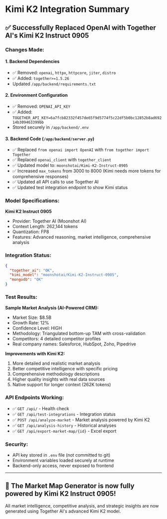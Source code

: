 # Kimi K2 Integration Summary

## ✅ Successfully Replaced OpenAI with Together AI's Kimi K2 Instruct 0905

### Changes Made:

#### 1. **Backend Dependencies**
- ✅ Removed: `openai`, `httpx`, `httpcore`, `jiter`, `distro`
- ✅ Added: `together>=1.5.26`
- Updated `/app/backend/requirements.txt`

#### 2. **Environment Configuration**
- ✅ Removed: `OPENAI_API_KEY`
- ✅ Added: `TOGETHER_API_KEY=6a7fcb82332f457de65f9d5774f5c22df5b0bc12852b8ad69214b309463399bb`
- Stored securely in `/app/backend/.env`

#### 3. **Backend Code (`/app/backend/server.py`)**
- ✅ Replaced `from openai import OpenAI` with `from together import Together`
- ✅ Replaced `openai_client` with `together_client`
- ✅ Updated model to: `moonshotai/Kimi-K2-Instruct-0905`
- ✅ Increased `max_tokens` from 3000 to 8000 (Kimi needs more tokens for comprehensive responses)
- ✅ Updated all API calls to use Together AI
- ✅ Updated test integration endpoint to show Kimi status

### Model Specifications:

**Kimi K2 Instruct 0905**
- Provider: Together AI (Moonshot AI)
- Context Length: 262,144 tokens
- Quantization: FP8
- Features: Advanced reasoning, market intelligence, comprehensive analysis

### Integration Status:

```json
{
  "together_ai": "OK",
  "kimi_model": "moonshotai/Kimi-K2-Instruct-0905",
  "mongodb": "OK"
}
```

### Test Results:

**Sample Market Analysis (AI-Powered CRM):**
- Market Size: $8.5B
- Growth Rate: 12%
- Confidence Level: HIGH
- Methodology: Triangulated bottom-up TAM with cross-validation
- Competitors: 4 detailed competitor profiles
- Real company names: Salesforce, HubSpot, Zoho, Pipedrive

**Improvements with Kimi K2:**
1. More detailed and realistic market analysis
2. Better competitive intelligence with specific pricing
3. Comprehensive methodology descriptions
4. Higher quality insights with real data sources
5. Native support for longer context (262K tokens)

### API Endpoints Working:

- ✅ `GET /api/` - Health check
- ✅ `GET /api/test-integrations` - Integration status
- ✅ `POST /api/analyze-market` - Market analysis powered by Kimi K2
- ✅ `GET /api/analysis-history` - Historical analyses
- ✅ `GET /api/export-market-map/{id}` - Excel export

### Security:

- API key stored in `.env` file (not committed to git)
- Environment variables loaded securely at runtime
- Backend-only access, never exposed to frontend

---

## 🚀 The Market Map Generator is now fully powered by Kimi K2 Instruct 0905!

All market intelligence, competitive analysis, and strategic insights are now generated using Together AI's advanced Kimi K2 model.
